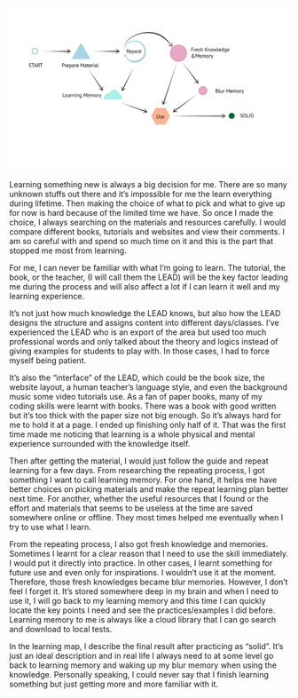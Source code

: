 ![alt text](https://github.com/CarlieZYT/teachingasart2018/blob/master/assignments/1_Learner/img/LearningMap_Carlie.png "Carlie's Learning map")


Learning something new is always a big decision for me. There are so many unknown stuffs out there and it’s impossible for me the learn everything during lifetime. Then making the choice of what to pick and what to give up for now is hard because of the limited time we have. So once I made the choice, I always searching on the materials and resources carefully. I would compare different books, tutorials and websites and view their comments. I am so careful with and spend so much time on it and this is the part that stopped me most from learning.

For me, I can never be familiar with what I’m going to learn. The tutorial, the book, or the teacher, (I will call them the LEAD) will be the key factor leading me during the process and will also affect a lot if I can learn it well and my learning experience. 

It’s not just how much knowledge the LEAD knows, but also how the LEAD designs the structure and assigns content into different days/classes. I’ve experienced the LEAD who is an export of the area but used too much professional words and only talked about the theory and logics instead of giving examples for students to play with. In those cases, I had to force myself being patient. 

It’s also the “interface” of the LEAD, which could be the book size, the website layout, a human teacher’s language style, and even the background music some video tutorials use. As a fan of paper books, many of my coding skills were learnt with books. There was a book with good written but it’s too thick with the paper size not big enough. So it’s always hard for me to hold it at a page. I ended up finishing only half of it.  That was the first time made me noticing that learning is a whole physical and mental experience surrounded with the knowledge itself. 


Then after getting the material, I would just follow the guide and repeat learning for a few days. From researching the repeating process, I got something I want to call learning memory. For one hand, it helps me have better choices on picking materials and make the repeat learning plan better next time. For another, whether the useful resources that I found or the effort and materials that seems to be useless at the time are saved somewhere online or offline. They most times helped me eventually when I try to use what I learn. 

From the repeating process, I also got fresh knowledge and memories. Sometimes I learnt for a clear reason that I need to use the skill immediately. I would put it directly into practice. In other cases, I learnt something for future use and even only for inspirations. I wouldn’t use it at the moment. Therefore, those fresh knowledges became blur memories. However, I don’t feel I forget it. It’s stored somewhere deep in my brain and when I need to use it, I will go back to my learning memory and this time I can quickly locate the key points I need and see the practices/examples I did before. Learning memory to me is always like a cloud library that I can go search and download to local tests. 

In the learning map, I describe the final result after practicing as “solid”. It’s just an ideal description and in real life I always need to at some level go back to learning memory and waking up my blur memory when using the knowledge. Personally speaking, I could never say that I finish learning something but just getting more and more familiar with it. 

